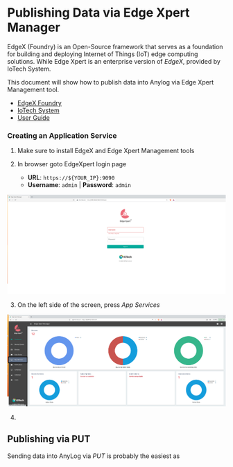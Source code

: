 # Publishing Data via Edge Xpert Manager

EdgeX (Foundry) is an Open-Source framework that serves as a foundation for building and deploying Internet of Things (IoT)
edge computing solutions. While Edge Xpert is an enterprise version of _EdgeX_, provided by IoTech System. 

This document will show how to publish data into Anylog via Edge Xpert Management tool.   

* [EdgeX Foundry](https://www.edgexfoundry.org/)
* [IoTech System](https://www.iotechsys.com/)
* [User Guide](https://docs.iotechsys.com/)


### Creating an Application Service 
1. Make sure to install EdgeX and Edge Xpert Management tools

2. In browser goto EdgeXpert login page
   * **URL**: `https://${YOUR_IP}:9090` 
   * **Username**: `admin` | **Password**: `admin`

![Edge Xpert Login](../../imgs/edgex_login.png)

3. On the left side of the screen, press _App Services_

![Edge Xpert Homepage](../../imgs/edgex_homepage.png)

4. 


## Publishing via PUT 

Sending data into AnyLog via _PUT_ is probably the easiest as  